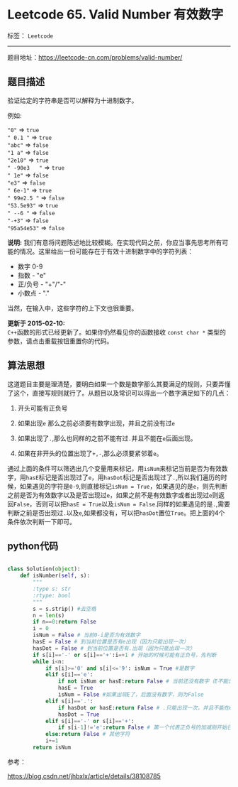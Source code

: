 ﻿# Leetcode 65. Valid Number 有效数字

标签： `Leetcode`

---

题目地址：https://leetcode-cn.com/problems/valid-number/  

## 题目描述  

<p>验证给定的字符串是否可以解释为十进制数字。</p>

<p>例如:</p>

<p><code>"0"</code>&nbsp;=&gt;&nbsp;<code>true</code><br>
<code>" 0.1 "</code>&nbsp;=&gt;&nbsp;<code>true</code><br>
<code>"abc"</code>&nbsp;=&gt;&nbsp;<code>false</code><br>
<code>"1 a"</code>&nbsp;=&gt;&nbsp;<code>false</code><br>
<code>"2e10"</code>&nbsp;=&gt;&nbsp;<code>true</code><br>
<code>" -90e3&nbsp; &nbsp;"</code>&nbsp;=&gt;&nbsp;<code>true</code><br>
<code>" 1e"</code>&nbsp;=&gt;&nbsp;<code>false</code><br>
<code>"e3"</code>&nbsp;=&gt;&nbsp;<code>false</code><br>
<code>" 6e-1"</code>&nbsp;=&gt;&nbsp;<code>true</code><br>
<code>" 99e2.5&nbsp;"</code>&nbsp;=&gt;&nbsp;<code>false</code><br>
<code>"53.5e93"</code>&nbsp;=&gt;&nbsp;<code>true</code><br>
<code>" --6 "</code>&nbsp;=&gt;&nbsp;<code>false</code><br>
<code>"-+3"</code>&nbsp;=&gt;&nbsp;<code>false</code><br>
<code>"95a54e53"</code>&nbsp;=&gt;&nbsp;<code>false</code></p>

<p><strong>说明:</strong>&nbsp;我们有意将问题陈述地比较模糊。在实现代码之前，你应当事先思考所有可能的情况。这里给出一份可能存在于有效十进制数字中的字符列表：</p>

<ul>
	<li>数字 0-9</li>
	<li>指数 - "e"</li>
	<li>正/负号 - "+"/"-"</li>
	<li>小数点 - "."</li>
</ul>

<p>当然，在输入中，这些字符的上下文也很重要。</p>

<p><strong>更新于 2015-02-10:</strong><br>
<code>C++</code>函数的形式已经更新了。如果你仍然看见你的函数接收&nbsp;<code>const char *</code> 类型的参数，请点击重载按钮重置你的代码。</p>  

## 算法思想  

这道题目主要是理清楚，要明白如果一个数是数字那么其要满足的规则，只要弄懂了这个，直接写规则就行了。从题目以及常识可以得出一个数字满足如下的几点：  

1. 开头可能有正负号   

2. 如果出现`e` 那么之前必须要有数字出现，并且之前没有过`e`  

3. 如果出现了`.`,那么也同样的之前不能有过`.`并且不能在`e`后面出现。  

4. 如果在非开头的位置出现了`+,-`,那么必须要紧邻着`e`。  

通过上面的条件可以筛选出几个变量用来标记，用`isNum`来标记当前是否为有效数字，用`hasE`标记是否出现过了`e`，用`hasDot`标记是否出现过了`.`,所以我们遍历的时候，如果遇见的字符是`0-9`,则直接标记`isNum = True`，如果遇见的是`e`，则先判断之前是否为有效数字以及是否出现过`e`，如果之前不是有效数字或者出现过`e`则返回`False`，否则可以把`hasE = True`以及`isNum = False`.同样的如果遇见的是`.`,需要判断之前是否出现过`.`以及`e`,如果都没有，可以把`hasDot`置位`True`。把上面的4个条件依次判断一下即可。  


## python代码  

```python

class Solution(object):
    def isNumber(self, s):
        """
        :type s: str
        :rtype: bool
        """
        s = s.strip() #去空格
        n = len(s)
        if n==0:return False
        i = 0
        isNum = False # 当前0-i是否为有效数字
        hasE = False # 到当前位置是否有e出现（因为只能出现一次）
        hasDot = False # 到当前位置是否有.出现（因为只能出现一次）
        if s[i]=='-' or s[i]=='+':i=+1 # 开始的时候可能有正负号，先判断
        while i<n:
            if s[i]>='0' and s[i]<='9': isNum = True #是数字
            elif s[i]=='e':
                if not isNum or hasE:return False # 当前还没有数字（E不能出现在开头）或者已经有了E
                hasE = True
                isNum = False #如果出现E了，后面没有数字，则为False
            elif s[i]=='.':
                if hasDot or hasE:return False # .只能出现一次，并且不能在e后面，可以在e前面
                hasDot = True
            elif s[i]=='-' or s[i]=='+':
                if s[i-1]!='e':return False # 第一个代表正负号的加减刚开始已经过滤了，所以后面的+-只能是E后面的
            else:return False # 其他字符
            i+=1
        return isNum
```  

参考：  

https://blog.csdn.net/jhbxlx/article/details/38108785




